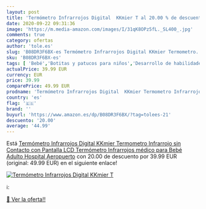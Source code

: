 ```yaml
---
layout: post
title: 'Termómetro Infrarrojos Digital  KKmier T al 20.00 % de descuento'
date: 2020-09-22 09:31:36
image: 'https://m.media-amazon.com/images/I/31qK8OPz5fL._SL400_.jpg'
comments: true
category: ofertas
author: 'tole.es'
slug: 'B08DR3F6BX-es Termómetro Infrarrojos Digital KKmier Termometro...'
sku: 'B08DR3F6BX-es'
tags: [ 'Bebé','Botitas y patucos para niños','Desarrollo de habilidades motoras','Juguetes','Juguetes para Bebés y primera infancia','Juguetes para apilar y encajar','Juguetes y juegos','Lactancia y alimentación','Recipientes para comida','Zapatos','Zapatos para bebés','Zapatos para niños','Zapatos y complementos','bebé', ]
actualPrice: 39.99 EUR
currency: EUR
price: 39.99
comparePrice: 49.99 EUR
prodname: 'Termómetro Infrarrojos Digital  KKmier Termometro Infrarrojo sin Contacto con Pantalla LCD Termómetro Infrarrojos médico para Bebé  Adulto  Hospital  Aeropuerto'
country: 'es'
flag: '🇪🇸'
brand: ''
buyurl: 'https://www.amazon.es/dp/B08DR3F6BX/?tag=tolees-21'
descuento: '20.00'
average: '44.99'
---
```


Está [Termómetro Infrarrojos Digital  KKmier Termometro Infrarrojo sin Contacto con Pantalla LCD Termómetro Infrarrojos médico para Bebé  Adulto  Hospital  Aeropuerto](https://www.amazon.es/dp/B08DR3F6BX/?tag=tolees-21) con 20.00 de descuento por 39.99 EUR (original: 49.99 EUR) en el siguiente enlace!

[![Termómetro Infrarrojos Digital  KKmier T](https://m.media-amazon.com/images/I/31qK8OPz5fL._SL400_.jpg)](https://www.amazon.es/dp/B08DR3F6BX/?tag=tolees-21)

ℹ️:


[🛒 Ver la oferta!!](https://www.amazon.es/dp/B08DR3F6BX/?tag=tolees-21)
